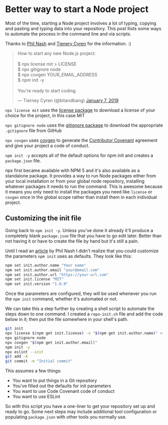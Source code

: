 # Better way to start a Node project

Most of the time, starting a Node project involves a lot of typing, copying and pasting and typing data into your repository. This post llists some ways to automate the process in the command line and via scripts.

Thanks to [Phil Nash](https://twitter.com/philnash) and [Tienery Cyren](https://twitter.com/bitandbang) for the information. :)

<blockquote class="twitter-tweet" data-lang="en"><p lang="en" dir="ltr">How to start any new Node.js project:<br><br>$ npx license mit &gt; LICENSE<br>$ npx gitignore node<br>$ npx covgen YOUR_EMAIL_ADDRESS<br>$ npm init -y<br><br>You&#39;re ready to start coding.</p>&mdash; Tierney Cyren (@bitandbang) <a href="https://twitter.com/bitandbang/status/1082331715471925250?ref_src=twsrc%5Etfw">January 7, 2019</a></blockquote>
<script async src="https://platform.twitter.com/widgets.js" charset="utf-8"></script>


`npx license mit` uses the [license package](https://www.npmjs.com/package/license) to download a license of your choice for the project, in this case MIT

`npx gitignore node` uses the [gitignore package](https://www.npmjs.com/package/gitignore) to download the appropriate `.gitignore` file from GitHub

`npx covgen` uses [covgen](https://www.npmjs.com/package/covgen) to generate the [Contributor Covenant](https://www.contributor-covenant.org/) agreement and give your project a code of conduct.

`npm init -y` accepts all of the default options for npm init and creates a `package.json` file.

npx first became available with NPM 5 and it's also available as a standalone package. It provides a way to run Node packages either from your local installation or from your global node repository, installing whatever packages it needs to run the command. This is awesome because it means you only need to install the packages you need like `license` or `covgen` once in the global scope rather than install them in each individual project.

## Customizing the init file

Going back to `npm init -y`. Unless you've done it already it'll produce a completely blank `package.json` file that you have to go edit later. Better than not having it or have to create the file by hand but it's still a pain.

Until I read an [article](https://philna.sh/blog/2019/01/10/how-to-start-a-node-js-project/) by Phil Nash I didn't realize that you could customize the parameters `npm init` uses as defaults. They look like this:

```bash
npm set init.author.name "Your name"
npm set init.author.email "your@email.com"
npm set init.author.url "https://your-url.com"
npm set init.license "MIT"
npm set init.version "1.0.0"
```

Once the parameters are configured, they will be used whenever you run the `npm init` command, whether it's automated or not.

We can take this a step further by creating a shell script to automate the steps down to one command. I created a `repo-init.sh` file and add the code below in it; then put the file somewhere in your shell's path.

```bash
git init
npx license $(npm get init.license) -o "$(npm get init.author.name)" > LICENSE
npx gitignore node
npx covgen "$(npm get init.author.email)"
npm init -y
npx eslint --init
git add -A
git commit -m "Initial commit"
```

This assumes a few things:

* You want to put things in a Git repository
* You've filled out the defaults for init parameters
* You want to use Code Covenant code of conduct
* You want to use ESLint

So with this script you have a one-liner to get your repository set up and ready to go. Some next steps may include additional tool configuration or populating `package.json` with other tools you normally use.
